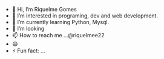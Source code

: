 - 👋 Hi, I’m Riquelme Gomes 
- 👀 I’m interested in programing, dev and web development.
- 🌱 I’m currently learning Python, Mysql.
- 💞️ I’m looking 
- 📫 How to reach me ...@riquelmee22
- 😄
- ⚡ Fun fact: ... 
